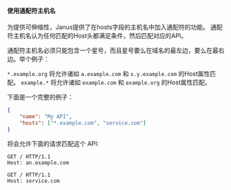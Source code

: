 #### 使用通配符主机名

为提供可伸缩性，Janus提供了在hosts字段的主机名中加入通配符的功能。
通配符主机名认为任何匹配的Host头都满足条件，然后匹配对应的API。

通配符主机名必须只能包含一个星号，而且星号要么在域名的最左边，要么在最右边。举个例子：

`*.example.org` 将允许诸如 `a.example.com` 和 `x.y.example.com` 的Host属性匹配。
`example.*` 将允许诸如 `example.com` 和 `example.org` 的Host属性匹配。

下面是一个完整的例子：

```json
{
    "name": "My API",
    "hosts": ["*.example.com", "service.com"]
}
```

将会允许下面的请求匹配这个 API:

```http
GET / HTTP/1.1
Host: an.example.com
```

```http
GET / HTTP/1.1
Host: service.com
```
